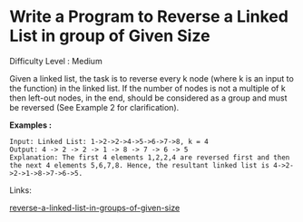 # Write a Program to Reverse a Linked List in group of Given Size	

Difficulty Level : Medium

Given a linked list, the task is to reverse every k node (where k is an input to the function) in the linked list. If the number of nodes is not a multiple of k then left-out nodes, in the end, should be considered as a group and must be reversed (See Example 2 for clarification).

**Examples :**

```
Input: Linked List: 1->2->2->4->5->6->7->8, k = 4
Output: 4 -> 2 -> 2 -> 1 -> 8 -> 7 -> 6 -> 5 
Explanation: The first 4 elements 1,2,2,4 are reversed first and then the next 4 elements 5,6,7,8. Hence, the resultant linked list is 4->2->2->1->8->7->6->5.
```

Links:

[reverse-a-linked-list-in-groups-of-given-size](https://www.geeksforgeeks.org/problems/reverse-a-linked-list-in-groups-of-given-size/1?itm_source=geeksforgeeks&itm_medium=article&itm_campaign=practice_card)
